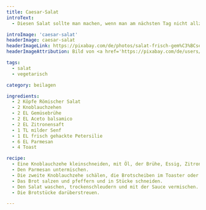 ```yaml
---
title: Caesar-Salat
introText:
  - Diesen Salat sollte man machen, wenn man am nächsten Tag nicht allzu viele Leute trifft.

introImage: 'caesar-salat'
headerImage: caesar-salat
headerImageLink: https://pixabay.com/de/photos/salat-frisch-gem%C3%BCse-gesund-di%C3%A4t-791891/
headerImageAttribution: Bild von <a href='https://pixabay.com/de/users/JillWellington-334088/?utm_source=link-attribution&amp;utm_medium=referral&amp;utm_campaign=image&amp;utm_content=791891'>Jill Wellington</a> auf <a href='https://pixabay.com/de/?utm_source=link-attribution&amp;utm_medium=referral&amp;utm_campaign=image&amp;utm_content=791891'>Pixabay</a>

tags:
  - salat
  - vegetarisch

category: beilagen

ingredients:
  - 2 Köpfe Römischer Salat
  - 2 Knoblauchzehen
  - 2 EL Gemüsebrühe
  - 2 EL Aceto balsamico
  - 2 EL Zitronensaft
  - 1 TL milder Senf
  - 1 EL frisch gehackte Petersilie
  - 6 EL Parmesan
  - 4 Toast

recipe:
  - Eine Knoblauchzehe kleinschneiden, mit Öl, der Brühe, Essig, Zitronensaft, Senf und Petersilie pürieren.
  - Den Parmesan untermischen.
  - Die zweite Knoblauchzehe schälen, die Brotscheiben im Toaster oder in einer Pfanne von beiden Seiten rösten und mit der Knoblauchzehe kräftig einreiben.
  - Das Brot salzen und pfeffern und in Stücke schneiden.
  - Den Salat waschen, trockenschleudern und mit der Sauce vermischen.
  - Die Brotstücke darüberstreuen.

---
```


